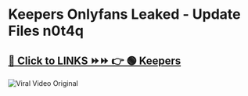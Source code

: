 
 # Keepers Onlyfans Leaked - Update Files n0t4q

## <h2><a href="https://clipsfans.com/Keepers&ref=git">🔗 Click to LINKS ⏩⏩ 👉 🟢 Keepers </a></h2>

<a href="https://clipsfans.com/Keepers&ref=git" rel="nofollow" data-target="animated-image.originalLink"><img src="https://i.ibb.co.com/xMMVF88/686577567.gif" alt="Viral Video Original" style="max-width: 100%; display: inline-block;" data-target="animated-image.originalImage"></a>

